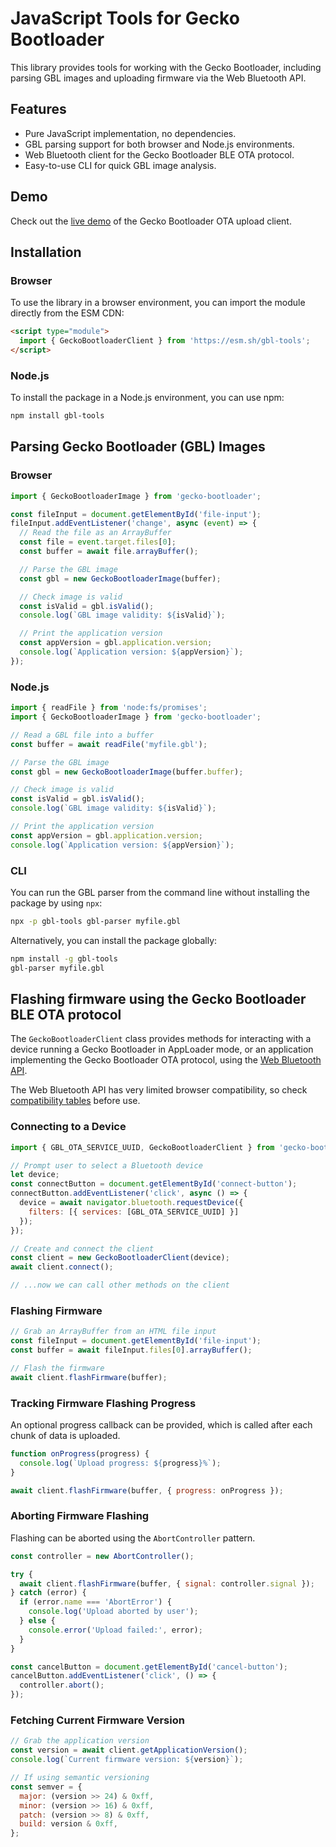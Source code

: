 # JavaScript Tools for Gecko Bootloader

This library provides tools for working with the Gecko Bootloader, including parsing GBL images and uploading firmware via the Web Bluetooth API.

## Features

- Pure JavaScript implementation, no dependencies.
- GBL parsing support for both browser and Node.js environments.
- Web Bluetooth client for the Gecko Bootloader BLE OTA protocol.
- Easy-to-use CLI for quick GBL image analysis.

## Demo

Check out the [live demo](https://loopj.com/gbl-tools/) of the Gecko Bootloader OTA upload client.

## Installation

### Browser

To use the library in a browser environment, you can import the module directly from the ESM CDN:

```html
<script type="module">
  import { GeckoBootloaderClient } from 'https://esm.sh/gbl-tools';
</script>
```

### Node.js

To install the package in a Node.js environment, you can use npm:

```bash
npm install gbl-tools
```

## Parsing Gecko Bootloader (GBL) Images

### Browser

```js
import { GeckoBootloaderImage } from 'gecko-bootloader';

const fileInput = document.getElementById('file-input');
fileInput.addEventListener('change', async (event) => {
  // Read the file as an ArrayBuffer
  const file = event.target.files[0];
  const buffer = await file.arrayBuffer();

  // Parse the GBL image
  const gbl = new GeckoBootloaderImage(buffer);

  // Check image is valid
  const isValid = gbl.isValid();
  console.log(`GBL image validity: ${isValid}`);

  // Print the application version
  const appVersion = gbl.application.version;
  console.log(`Application version: ${appVersion}`);
});
```

### Node.js

```js
import { readFile } from 'node:fs/promises';
import { GeckoBootloaderImage } from 'gecko-bootloader';

// Read a GBL file into a buffer
const buffer = await readFile('myfile.gbl');

// Parse the GBL image
const gbl = new GeckoBootloaderImage(buffer.buffer);

// Check image is valid
const isValid = gbl.isValid();
console.log(`GBL image validity: ${isValid}`);

// Print the application version
const appVersion = gbl.application.version;
console.log(`Application version: ${appVersion}`);
```

### CLI

You can run the GBL parser from the command line without installing the package by using `npx`:

```bash
npx -p gbl-tools gbl-parser myfile.gbl
```

Alternatively, you can install the package globally:

```bash
npm install -g gbl-tools
gbl-parser myfile.gbl
```

## Flashing firmware using the Gecko Bootloader BLE OTA protocol

The `GeckoBootloaderClient` class provides methods for interacting with a device running a Gecko Bootloader in AppLoader mode, or an application implementing the Gecko Bootloader OTA protocol, using the [Web Bluetooth API](https://developer.mozilla.org/en-US/docs/Web/API/Web_Bluetooth_API).

The Web Bluetooth API has very limited browser compatibility, so check [compatibility tables](https://developer.mozilla.org/en-US/docs/Web/API/Web_Bluetooth_API#browser_compatibility) before use.

### Connecting to a Device

```js
import { GBL_OTA_SERVICE_UUID, GeckoBootloaderClient } from 'gecko-bootloader';

// Prompt user to select a Bluetooth device
let device;
const connectButton = document.getElementById('connect-button');
connectButton.addEventListener('click', async () => {
  device = await navigator.bluetooth.requestDevice({
    filters: [{ services: [GBL_OTA_SERVICE_UUID] }]
  });
});

// Create and connect the client
const client = new GeckoBootloaderClient(device);
await client.connect();

// ...now we can call other methods on the client
```

### Flashing Firmware

```js
// Grab an ArrayBuffer from an HTML file input
const fileInput = document.getElementById('file-input');
const buffer = await fileInput.files[0].arrayBuffer();

// Flash the firmware
await client.flashFirmware(buffer);
```

### Tracking Firmware Flashing Progress

An optional progress callback can be provided, which is called after each chunk of data is uploaded.

```js
function onProgress(progress) {
  console.log(`Upload progress: ${progress}%`);
}

await client.flashFirmware(buffer, { progress: onProgress });
```

### Aborting Firmware Flashing

Flashing can be aborted using the `AbortController` pattern.

```js
const controller = new AbortController();

try {
  await client.flashFirmware(buffer, { signal: controller.signal });
} catch (error) {
  if (error.name === 'AbortError') {
    console.log('Upload aborted by user');
  } else {
    console.error('Upload failed:', error);
  }
}

const cancelButton = document.getElementById('cancel-button');
cancelButton.addEventListener('click', () => {
  controller.abort();
});
```

### Fetching Current Firmware Version

```js
// Grab the application version
const version = await client.getApplicationVersion();
console.log(`Current firmware version: ${version}`);

// If using semantic versioning
const semver = {
  major: (version >> 24) & 0xff,
  minor: (version >> 16) & 0xff,
  patch: (version >> 8) & 0xff,
  build: version & 0xff,
};
```
